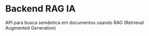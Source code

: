 # Backend RAG IA

API para busca semântica em documentos usando RAG (Retrieval Augmented Generation)
